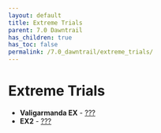 ```yaml
---
layout: default
title: Extreme Trials
parent: 7.0 Dawntrail
has_children: true
has_toc: false
permalink: /7.0_dawntrail/extreme_trials/
---
```


# Extreme Trials

- **Valigarmanda EX** - [???]({{site.baseurl}}/7.0_dawntrail/extreme_trials/valigarmanda)
- **EX2** - [???]({{site.baseurl}}/7.0_dawntrail/extreme_trials/ex2)
